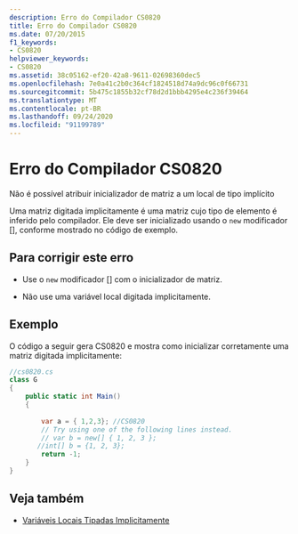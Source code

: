```yaml
---
description: Erro do Compilador CS0820
title: Erro do Compilador CS0820
ms.date: 07/20/2015
f1_keywords:
- CS0820
helpviewer_keywords:
- CS0820
ms.assetid: 38c05162-ef20-42a8-9611-02698360dec5
ms.openlocfilehash: 7e0a41c2b0c364cf1824518d74a9dc96c0f66731
ms.sourcegitcommit: 5b475c1855b32cf78d2d1bbb4295e4c236f39464
ms.translationtype: MT
ms.contentlocale: pt-BR
ms.lasthandoff: 09/24/2020
ms.locfileid: "91199789"
---
```

# <a name="compiler-error-cs0820"></a>Erro do Compilador CS0820

Não é possível atribuir inicializador de matriz a um local de tipo implícito  
  
 Uma matriz digitada implicitamente é uma matriz cujo tipo de elemento é inferido pelo compilador. Ele deve ser inicializado usando o `new` modificador [], conforme mostrado no código de exemplo.  
  
## <a name="to-correct-this-error"></a>Para corrigir este erro  
  
- Use o `new` modificador [] com o inicializador de matriz.  
  
- Não use uma variável local digitada implicitamente.  
  
## <a name="example"></a>Exemplo  

 O código a seguir gera CS0820 e mostra como inicializar corretamente uma matriz digitada implicitamente:  
  
```csharp  
//cs0820.cs  
class G  
{  
    public static int Main()  
    {  
  
        var a = { 1,2,3}; //CS0820  
        // Try using one of the following lines instead.  
        // var b = new[] { 1, 2, 3 };
       //int[] b = {1, 2, 3};  
        return -1;  
    }  
}  
```  
  
## <a name="see-also"></a>Veja também

- [Variáveis Locais Tipadas Implicitamente](../programming-guide/classes-and-structs/implicitly-typed-local-variables.md)
